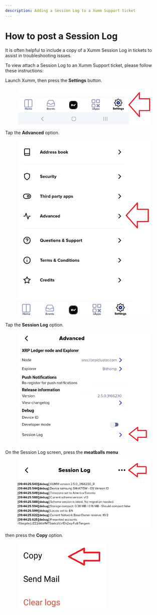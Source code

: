 ```yaml
---
description: Adding a Session Log to a Xumm Support ticket
---
```


# How to post a Session Log

It is often helpful to include a copy of a Xumm Session Log in tickets to assist in troubleshooting issues.

To view attach a Session Log to an Xumm Support ticket, please follow these instructions:

Launch Xumm, then press the **Settings** button.&#x20;

<figure><img src="../../.gitbook/assets/Settings button.png" alt=""><figcaption></figcaption></figure>

Tap the **Advanced** option.

<figure><img src="../../.gitbook/assets/Advanced button.png" alt=""><figcaption></figcaption></figure>

Tap the **Session Log** option.

<figure><img src="../../.gitbook/assets/Session log option.png" alt=""><figcaption></figcaption></figure>

On the Session Log screen, press the **meatballs menu**

<figure><img src="../../.gitbook/assets/Session Log - 2.png" alt=""><figcaption></figcaption></figure>

then press the **Copy** option.

<figure><img src="../../.gitbook/assets/Copy option.png" alt=""><figcaption></figcaption></figure>
